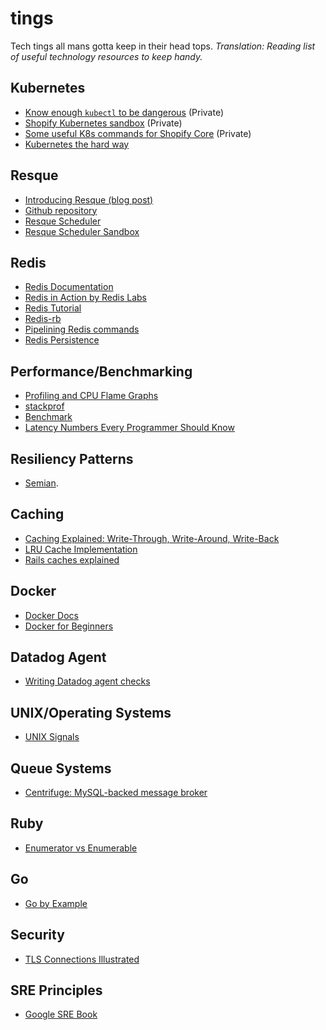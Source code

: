 # tings
Tech tings all mans gotta keep in their head tops. _Translation: Reading list of useful technology resources to keep handy._

## Kubernetes
- [Know enough `kubectl` to be dangerous](https://docs.google.com/document/d/1PjkAfuKUt9x-HHmDfojJ-h8aRAe8MLvKVV0Aci8xHa0) (Private)
- [Shopify Kubernetes sandbox](https://github.com/shopify/kubectl-examples) (Private)
- [Some useful K8s commands for Shopify Core](https://vault.shopify.com/prod_eng/Cloud-Native-Shopify-Core-Playbook) (Private)
- [Kubernetes the hard way](https://github.com/kelseyhightower/kubernetes-the-hard-way#kubernetes-the-hard-way)

## Resque
- [Introducing Resque (blog post)](https://blog.github.com/2009-11-03-introducing-resque/)
- [Github repository](https://github.com/resque/resque)
- [Resque Scheduler](https://github.com/resque/resque-scheduler)
- [Resque Scheduler Sandbox](https://github.com/jherrm/Resque-Scheduler-Example)

## Redis
- [Redis Documentation](https://redis.io/documentation)
- [Redis in Action by Redis Labs](https://redislabs.com/ebook/part-1-getting-started/)
- [Redis Tutorial](https://www.tutorialspoint.com/redis/index.htm)
- [Redis-rb](https://github.com/redis/redis-rb)
- [Pipelining Redis commands](https://redis.io/topics/pipelining)
- [Redis Persistence](https://redis.io/topics/persistence)

## Performance/Benchmarking
- [Profiling and CPU Flame Graphs](http://www.brendangregg.com/FlameGraphs/cpuflamegraphs.html)
- [stackprof](https://github.com/tmm1/stackprof)
- [Benchmark](https://ruby-doc.org/stdlib-1.9.3/libdoc/benchmark/rdoc/Benchmark.html)
- [Latency Numbers Every Programmer Should Know](https://gist.github.com/jboner/2841832)

## Resiliency Patterns
- [Semian](https://github.com/Shopify/semian/blob/master/README.md).

## Caching
- [Caching Explained: Write-Through, Write-Around, Write-Back](http://www.computerweekly.com/feature/Write-through-write-around-write-back-Cache-explained)
- [LRU Cache Implementation](https://www.geeksforgeeks.org/lru-cache-implementation/)
- [Rails caches explained](https://blog.appsignal.com/2018/04/17/rails-built-in-cache-stores.html)

## Docker
- [Docker Docs](https://docs.docker.com/get-started/)
- [Docker for Beginners](https://docker-curriculum.com)

## Datadog Agent
- [Writing Datadog agent checks](https://docs.datadoghq.com/developers/agent_checks)

## UNIX/Operating Systems
- [UNIX Signals](https://en.wikipedia.org/wiki/Signal_(IPC))

## Queue Systems
- [Centrifuge: MySQL-backed message broker](https://segment.com/blog/introducing-centrifuge/)

## Ruby
- [Enumerator vs Enumerable](https://blog.arkency.com/2014/01/ruby-to-enum-for-enumerator/)

## Go
- [Go by Example](https://gobyexample.com)

## Security
- [TLS Connections Illustrated](https://tls.ulfheim.net)

## SRE Principles
- [Google SRE Book](https://landing.google.com/sre/book.html)

